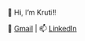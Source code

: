 👋 Hi, I’m Kruti!! 

📧 [Gmail](krutis0201@gmail.com)
| 📫 [LinkedIn](www.linkedin.com/in/kruti-shah-0201)


<!--- | 📄 [Resume](./Kruti_Shah_Resume.pdf)
kruti0201/kruti0201 is a ✨ special ✨ repository because its `README.md` (this file) appears on your GitHub profile.
You can click the Preview link to take a look at your changes.
--->
